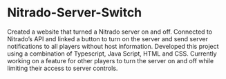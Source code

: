 # Nitrado-Server-Switch
Created a website that turned a Nitrado server on and off.  Connected to Nitrado’s API and linked a button to turn on the server and send server notifications to all players without host information. Developed this project using a combination of Typescript, Java Script, HTML and CSS.  Currently working on a feature for other players to turn the server on and off while limiting their access to server controls.

